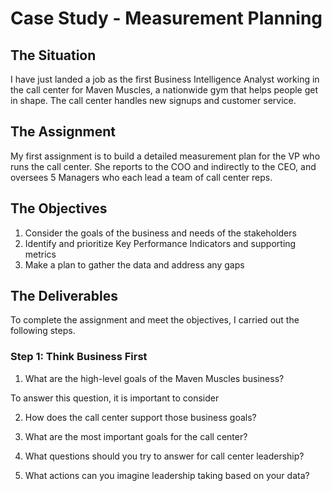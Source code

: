 # Case Study - Measurement Planning

## The Situation

I have just landed a job as the first Business Intelligence Analyst working in the call center for Maven Muscles, a nationwide gym that helps people get in shape. The call center handles new signups and customer service.

## The Assignment

My first assignment is to build a detailed measurement plan for the VP who runs the call center. She reports to the COO and indirectly to the CEO, and oversees 5 Managers who each lead a team of call center reps.

## The Objectives

1. Consider the goals of the business and needs of the stakeholders
2. Identify and prioritize Key Performance Indicators and supporting metrics
3. Make a plan to gather the data and address any gaps

## The Deliverables

To complete the assignment and meet the objectives, I carried out the following steps.

### Step 1: Think Business First

1. What are the high-level goals of the Maven Muscles business?

To answer this question, it is important to consider 

2. How does the call center support those business goals?



3. What are the most important goals for the call center?



4. What questions should you try to answer for call center leadership?



5. What actions can you imagine leadership taking based on your data?
